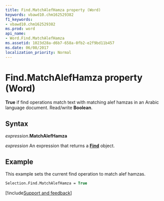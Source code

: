 ```yaml
---
title: Find.MatchAlefHamza property (Word)
keywords: vbawd10.chm162529382
f1_keywords:
- vbawd10.chm162529382
ms.prod: word
api_name:
- Word.Find.MatchAlefHamza
ms.assetid: 1023d28a-d6b7-658a-0fb2-e2f9bd11b457
ms.date: 06/08/2017
localization_priority: Normal
---
```



# Find.MatchAlefHamza property (Word)

**True** if find operations match text with matching alef hamzas in an Arabic language document. Read/write **Boolean**.


## Syntax

_expression_.**MatchAlefHamza**

_expression_ An expression that returns a **[Find](Word.Find.md)** object.


## Example

This example sets the current find operation to match alef hamzas.

```vb
Selection.Find.MatchAlefHamza = True
```



[!include[Support and feedback](~/includes/feedback-boilerplate.md)]